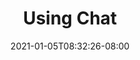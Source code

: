 ---
title: "Using Chat"
date: 2021-01-05T08:32:26-08:00
lastmod: 2021-01-05T08:32:26-08:00
weight: ""
draft: true
---
